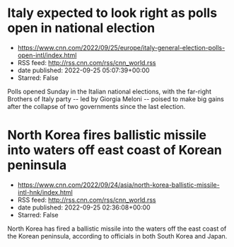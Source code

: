 # Italy expected to look right as polls open in national election
 - https://www.cnn.com/2022/09/25/europe/italy-general-election-polls-open-intl/index.html
 - RSS feed: http://rss.cnn.com/rss/cnn_world.rss
 - date published: 2022-09-25 05:07:39+00:00
 - Starred: False

Polls opened Sunday in the Italian national elections, with the far-right Brothers of Italy party -- led by Giorgia Meloni -- poised to make big gains after the collapse of two governments since the last election.

# North Korea fires ballistic missile into waters off east coast of Korean peninsula
 - https://www.cnn.com/2022/09/24/asia/north-korea-ballistic-missile-intl-hnk/index.html
 - RSS feed: http://rss.cnn.com/rss/cnn_world.rss
 - date published: 2022-09-25 02:36:08+00:00
 - Starred: False

North Korea has fired a ballistic missile into the waters off the east coast of the Korean peninsula, according to officials in both South Korea and Japan.
